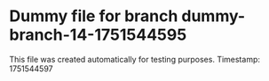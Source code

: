 # Dummy file for branch dummy-branch-14-1751544595

This file was created automatically for testing purposes.
Timestamp: 1751544597